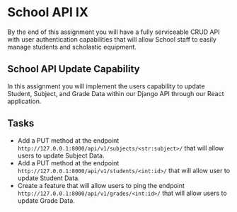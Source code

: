 # School API IX

By the end of this assignment you will have a fully serviceable CRUD API with user authentication capabilities that will allow School staff to easily manage students and scholastic equipment.

## School API Update Capability

In this assignment you will implement the users capability to update Student, Subject, and Grade Data within our Django API through our React application.

## Tasks

- Add a PUT method at the endpoint `http://127.0.0.1:8000/api/v1/subjects/<str:subject>/` that will allow users to update Subject Data.
- Add a PUT method at the endpoint `http://127.0.0.1:8000/api/v1/students/<int:id>/` that will allow user to update Student Data.
- Create a feature that will allow users to ping the endpoint `http://127.0.0.1:8000/api/v1/grades/<int:id>/` that will allow users to update Grade Data.
  
